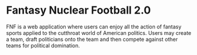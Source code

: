 # Fantasy Nuclear Football 2.0

FNF is a web application where users can enjoy all the action of fantasy sports applied to the cutthroat world of American politics. Users may create a team, draft politicians onto the team and then compete against other teams for political domination.
